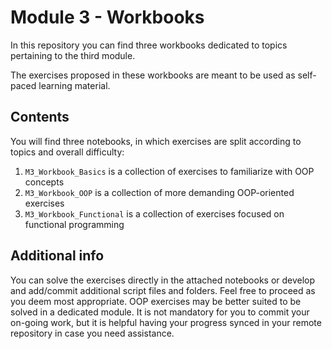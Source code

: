# Module 3 - Workbooks
In this repository you can find three workbooks dedicated to topics pertaining to the third module.

The exercises proposed in these workbooks are meant to be used as self-paced learning material.

## Contents
You will find three notebooks, in which exercises are split according to topics and overall difficulty:
1. `M3_Workbook_Basics` is a collection of exercises to familiarize with OOP concepts
2. `M3_Workbook_OOP` is a collection of more demanding OOP-oriented exercises
3. `M3_Workbook_Functional` is a collection of exercises focused on functional programming

## Additional info
You can solve the exercises directly in the attached notebooks or develop and add/commit additional script files and folders. Feel free to proceed as you deem most appropriate. OOP exercises may be better suited to be solved in a dedicated module.
It is not mandatory for you to commit your on-going work, but it is helpful having your progress synced in your remote repository in case you need assistance.
